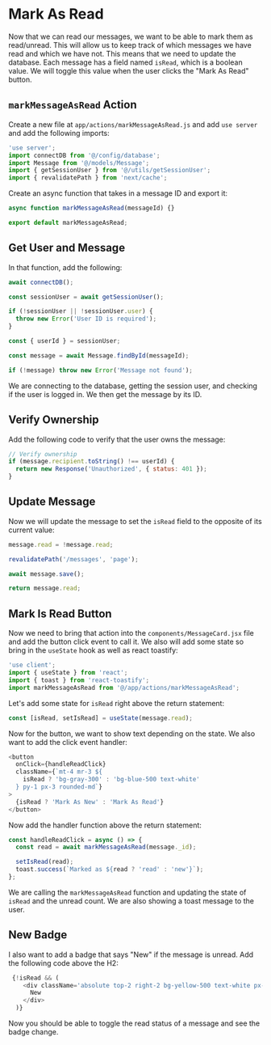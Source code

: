 # Mark As Read

Now that we can read our messages, we want to be able to mark them as read/unread. This will allow us to keep track of which messages we have read and which we have not. This means that we need to update the database. Each message has a field named `isRead`, which is a boolean value. We will toggle this value when the user clicks the "Mark As Read" button.

## `markMessageAsRead` Action

Create a new file at `app/actions/markMessageAsRead.js` and add `use server` and add the following imports:

```javascript
'use server';
import connectDB from '@/config/database';
import Message from '@/models/Message';
import { getSessionUser } from '@/utils/getSessionUser';
import { revalidatePath } from 'next/cache';
```

Create an async function that takes in a message ID and export it:

```javascript
async function markMessageAsRead(messageId) {}

export default markMessageAsRead;
```

## Get User and Message

In that function, add the following:

```javascript
await connectDB();

const sessionUser = await getSessionUser();

if (!sessionUser || !sessionUser.user) {
  throw new Error('User ID is required');
}

const { userId } = sessionUser;

const message = await Message.findById(messageId);

if (!message) throw new Error('Message not found');
```

We are connecting to the database, getting the session user, and checking if the user is logged in. We then get the message by its ID.

## Verify Ownership

Add the following code to verify that the user owns the message:

```javascript
// Verify ownership
if (message.recipient.toString() !== userId) {
  return new Response('Unauthorized', { status: 401 });
}
```

## Update Message

Now we will update the message to set the `isRead` field to the opposite of its current value:

```javascript
message.read = !message.read;

revalidatePath('/messages', 'page');

await message.save();

return message.read;
```

## Mark Is Read Button

Now we need to bring that action into the `components/MessageCard.jsx` file and add the button click event to call it. We also will add some state so bring in the `useState` hook as well as react toastify:

```javascript
'use client';
import { useState } from 'react';
import { toast } from 'react-toastify';
import markMessageAsRead from '@/app/actions/markMessageAsRead';
```

Let's add some state for `isRead` right above the return statement:

```javascript
const [isRead, setIsRead] = useState(message.read);
```

Now for the button, we want to show text depending on the state. We also want to add the click event handler:

```javascript
<button
  onClick={handleReadClick}
  className={`mt-4 mr-3 ${
    isRead ? 'bg-gray-300' : 'bg-blue-500 text-white'
  } py-1 px-3 rounded-md`}
>
  {isRead ? 'Mark As New' : 'Mark As Read'}
</button>
```

Now add the handler function above the return statement:

```javascript
const handleReadClick = async () => {
  const read = await markMessageAsRead(message._id);

  setIsRead(read);
  toast.success(`Marked as ${read ? 'read' : 'new'}`);
};
```

We are calling the `markMessageAsRead` function and updating the state of `isRead` and the unread count. We are also showing a toast message to the user.

## New Badge

I also want to add a badge that says "New" if the message is unread. Add the following code above the H2:

```javascript
 {!isRead && (
    <div className='absolute top-2 right-2 bg-yellow-500 text-white px-2 py-1 rounded-md'>
      New
    </div>
  )}
```

Now you should be able to toggle the read status of a message and see the badge change.
